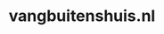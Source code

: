 ---
layout: post
title:  "vangbuitenshuis.nl"
internal_url:  "/dutchgov/vangbuitenshuis.nl.html"
categories: dutchgov
---